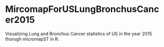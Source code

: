 # MircomapForUSLungBronchusCancer2015

Visualizing Lung and Bronchus Cancer statistics of US in the year 2015 thorugh micromapST in R.
